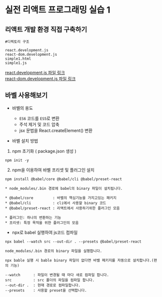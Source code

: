 # 실전 리액트 프로그래밍 실습 1

## 리액트 개발 환경 직접 구축하기

    #디렉토리 구조

    react.development.js
    react-dom.development.js
    simple1.html
    simple1.js

[react.development.js 파일 링크](https://unpkg.com/react@16.14.0/umd/react.development.js)  
[react-dom.development.js 파일 링크](https://unpkg.com/react-dom@16.14.0/umd/react-dom.development.js)

## 바벨 사용해보기

- 바벨의 용도

  - `ES6` 코드를 `ES5`로 변환
  - 주석 제거 및 코드 압축
  - jsx 문법을 React.createElement() 변환

- 바벨 설치 방법

1. npm 초기화 ( package.json 생성 )

```
npm init -y
```

2. npm을 이용하여 바벨 프리셋 및 플러그인 설치

```
npm install @babel/core @babel/cli @babel/preset-react
```

```
* node_modules/.bin 경로에 babel의 binary 파일이 설치됩니다.

* @babel/core         : 바벨의 핵심기능을 가지고있는 패키지
* @babel/cli          : cli에서 사용할 binary 코드
* @babel/preset-react : 리액트에서 사용하기위한 플러그인 모음

* 플러그인: 하나의 변환하는 기능
* 프리셋: 특정 목적을 위한 플러그인의 모음
```

- npx로 babel 실행하여 js코드 컴파일

```
npx babel --watch src --out-dir . --presets @babel/preset-react
```

```
node_modules/.bin 경로의 binary 파일을 실행합니다.

npx bable 실행 시 bable binary 파일이 없다면 바밸 페키지를 자동으로 설치합니다.(편의 기능)

--watch      : 파일이 변경될 때 마다 새로 컴파일 합니다.
src          : src 폴더의 파일을 컴파일 합니다.
--out-dir .  : 현재 경로로 컴파일합니다.
--presets    : 사용할 preset을 선택합니다.
```
